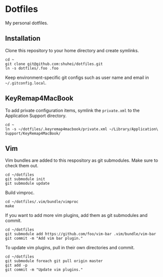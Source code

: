 # Dotfiles

My personal dotfiles.

## Installation

Clone this repository to your home directory and create symlinks.

```
cd ~
git clone git@github.com:shuhei/dotfiles.git
ln -s dotfiles/.foo .foo
```

Keep environment-specific git configs such as user name and email in `~/.gitconfig.local`.

## KeyRemap4MacBook

To add private configuration items, symlink the `private.xml` to the Application Support directory.

```
cd ~
ln -s ~/dotfiles/.keyremap4macbook/private.xml ~/Library/Application\ Support/KeyRemap4MacBook/
```

## Vim

Vim bundles are added to this respository as git submodules. Make sure to check them out.

```
cd ~/dotfiles
git submodule init
git submodule update
```

Build vimproc.

```
cd ~/dotfiles/.vim/bundle/vimproc
make
```

If you want to add more vim plugins, add them as git submodules and commit.

```
cd ~/dotfiles
git submodule add https://github.com/foo/vim-bar .vim/bundle/vim-bar
git commit -m "Add vim bar plugin."
```

To update vim plugins, pull in their own directories and commit.

```
cd ~/dotfiles
git submodule foreach git pull origin master
git add -p
git commit -m "Update vim plugins."
```

